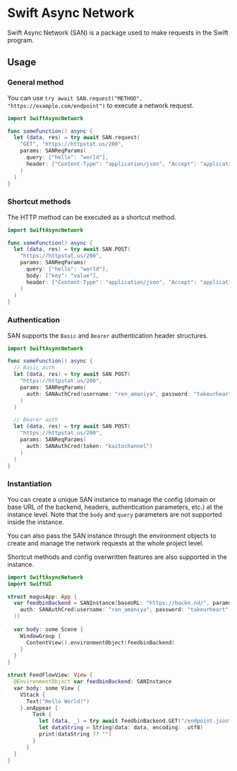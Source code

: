 # Swift Async Network
Swift Async Network (SAN) is a package used to make requests in the Swift program.

## Usage
### General method
You can use `try await SAN.request("METHOD", "https://example.com/endpoint")` to execute a network request.

``` swift
import SwiftAsyncNetwork

func someFunction() async {
  let (data, res) = try await SAN.request(
    "GET", "https://httpstat.us/200",
    params: SANReqParams(
      query: ["hello": "world"],
      header: ["Content-Type": "application/json", "Accept": "application/json"]
    )
  )
}
```

### Shortcut methods
The HTTP method can be executed as a shortcut method.

``` swift
import SwiftAsyncNetwork

func someFunction() async {
  let (data, res) = try await SAN.POST(
    "https://httpstat.us/200",
    params: SANReqParams(
      query: ["hello": "world"],
      body: ["key": "value"],
      header: ["Content-Type": "application/json", "Accept": "application/json"]
    )
  )
}
```

### Authentication
SAN supports the `Basic` and `Bearer` authentication header structures.

``` swift
import SwiftAsyncNetwork

func someFunction() async {
  // Basic auth
  let (data, res) = try await SAN.POST(
    "https://httpstat.us/200",
    params: SANReqParams(
      auth: SANAuthCred(username: "ren_amaniya", password: "takeurheart")
    )
  )

  // Bearer auth
  let (data, res) = try await SAN.POST(
    "https://httpstat.us/200",
    params: SANReqParams(
      auth: SANAuthCred(token: "kaitochannel")
    )
  )
}
```

### Instantiation
You can create a unique SAN instance to manage the config (domain or base URL of the backend, headers, authentication parameters, etc.) at the instance level. Note that the `body` and `query` parameters are not supported inside the instance.

You can also pass the SAN instance through the environment objects to create and manage the network requests at the whole project level.

Shortcut methods and config overwritten features are also supported in the instance.


``` swift
import SwiftAsyncNetwork
import SwiftUI

struct magusApp: App {
  var feedbinBackend = SANInstance(baseURL: "https://backe.nd/", params: SANReqParams(
    auth: SANAuthCred(username: "ren_amaniya", password: "takeurheart")
  ))
  
  var body: some Scene {
    WindowGroup {
      ContentView().environmentObject(feedbinBackend)
    }
  }
}

struct FeedFlowView: View {
  @EnvironmentObject var feedbinBackend: SANInstance
  var body: some View {
    VStack {
      Text("Hello World!")
    }.onAppear {
        Task {
          let (data, _) = try await feedbinBackend.GET("/endpoint.json", params: SANReqParams(query: ["page":"1"]))
          let dataString = String(data: data, encoding: .utf8)
          print(dataString ?? "")
        }
      }
  }
}

```